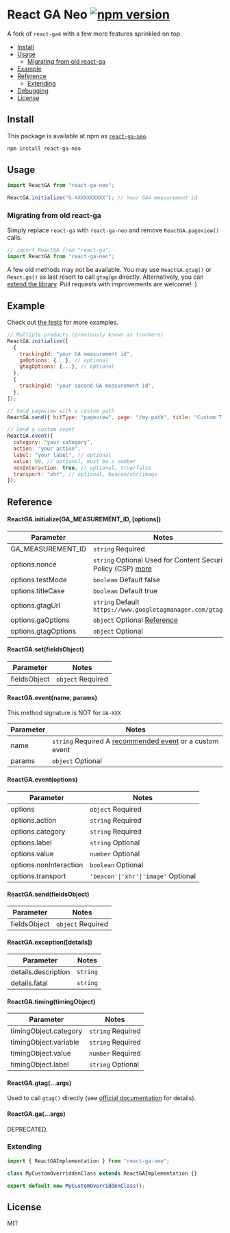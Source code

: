 # React GA Neo [![npm version](https://badge.fury.io/js/react-ga-neo.svg)](https://www.npmjs.com/package/react-ga-neo)

A fork of `react-ga4` with a few more features sprinkled on top.

<!-- TOC depthFrom:2 depthTo:3 -->

- [Install](#install)
- [Usage](#usage)
  - [Migrating from old react-ga](#migrating-from-old-react-ga)
- [Example](#example)
- [Reference](#reference)
  - [Extending](#extending)
- [Debugging](#debugging)
- [License](#license)

<!-- /TOC -->

## Install

This package is available at npm as [`react-ga-neo`](https://www.npmjs.com/package/react-ga-neo).

```sh
npm install react-ga-neo
```

## Usage

```js
import ReactGA from "react-ga-neo";

ReactGA.initialize("G-XXXXXXXXXX"); // Your GA4 measurement id
```

### Migrating from old react-ga

Simply replace `react-ga` with `react-ga-neo` and remove `ReactGA.pageview()` calls.

```js
// import ReactGA from "react-ga";
import ReactGA from "react-ga-neo";
```

A few old methods may not be available. You may use `ReactGA.gtag()` or `React.ga()` as last resort to call `gtag`/`ga` directly. Alternatively, you can [extend the library](#extending). Pull requests with improvements are welcome! :)

## Example

Check out [the tests](src/ga4.test.js) for more examples.

```js
// Multiple products (previously known as trackers)
ReactGA.initialize([
  {
    trackingId: "your GA measurement id",
    gaOptions: {...}, // optional
    gtagOptions: {...}, // optional
  },
  {
    trackingId: "your second GA measurement id",
  },
]);

// Send pageview with a custom path
ReactGA.send({ hitType: "pageview", page: "/my-path", title: "Custom Title" });

// Send a custom event
ReactGA.event({
  category: "your category",
  action: "your action",
  label: "your label", // optional
  value: 99, // optional, must be a number
  nonInteraction: true, // optional, true/false
  transport: "xhr", // optional, beacon/xhr/image
});
```

## Reference

#### ReactGA.initialize(GA_MEASUREMENT_ID, \[options\])

| Parameter           | Notes                                                                                                                   |
| ------------------- | ----------------------------------------------------------------------------------------------------------------------- |
| GA_MEASUREMENT_ID   | `string` Required                                                                                                       |
| options.nonce       | `string` Optional Used for Content Security Policy (CSP) [more](https://developers.google.com/tag-manager/web/csp)      |
| options.testMode    | `boolean` Default false                                                                                                 |
| options.titleCase   | `boolean` Default true                                                                                                  |
| options.gtagUrl     | `string` Default `https://www.googletagmanager.com/gtag/js`                                                             |
| options.gaOptions   | `object` Optional [Reference](https://developers.google.com/analytics/devguides/collection/analyticsjs/field-reference) |
| options.gtagOptions | `object` Optional                                                                                                       |

#### ReactGA.set(fieldsObject)

| Parameter    | Notes             |
| ------------ | ----------------- |
| fieldsObject | `object` Required |

#### ReactGA.event(name, params)

This method signature is NOT for `UA-XXX`

| Parameter | Notes                                                                                                                         |
| --------- | ----------------------------------------------------------------------------------------------------------------------------- |
| name      | `string` Required A [recommended event](https://developers.google.com/tag-platform/gtagjs/reference/events) or a custom event |
| params    | `object` Optional                                                                                                             |

#### ReactGA.event(options)

| Parameter              | Notes                               |
| ---------------------- | ----------------------------------- |
| options                | `object` Required                   |
| options.action         | `string` Required                   |
| options.category       | `string` Required                   |
| options.label          | `string` Optional                   |
| options.value          | `number` Optional                   |
| options.nonInteraction | `boolean` Optional                  |
| options.transport      | `'beacon'\|'xhr'\|'image'` Optional |

#### ReactGA.send(fieldsObject)

| Parameter    | Notes             |
| ------------ | ----------------- |
| fieldsObject | `object` Required |

#### ReactGA.exception(\[details\])

| Parameter           | Notes             |
| ------------------- | ----------------- |
| details.description | `string`          |
| details.fatal       | `string`          |

#### ReactGA.timing(timingObject)

| Parameter             | Notes             |
| --------------------- | ----------------- |
| timingObject.category | `string` Required |
| timingObject.variable | `string` Required |
| timingObject.value    | `number` Required |
| timingObject.label    | `string` Optional |

#### ReactGA.gtag(...args)

Used to call `gtag()` directly (see [official documentation](https://developers.google.com/tag-platform/gtagjs/reference) for details).

#### ReactGA.ga(...args)

DEPRECATED.

### Extending

```js
import { ReactGAImplementation } from "react-ga-neo";

class MyCustomOverriddenClass extends ReactGAImplementation {}

export default new MyCustomOverriddenClass();
```

## License

MIT
